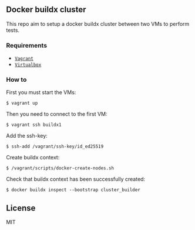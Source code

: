 ## Docker buildx cluster

This repo aim to setup a docker buildx cluster between two VMs to perform tests.

### Requirements

- [`Vagrant`](https://www.vagrantup.com/)
- [`Virtualbox`](https://www.virtualbox.org/)

### How to

First you must start the VMs:

```shell
$ vagrant up
```

Then you need to connect to the first VM:

```shell
$ vagrant ssh buildx1
```

Add the ssh-key:

```shell
$ ssh-add /vagrant/ssh-key/id_ed25519
```

Create buildx context:

```shell
$ /vagrant/scripts/docker-create-nodes.sh
```

Check that buildx context has been successfully created:

```shell
$ docker buildx inspect --bootstrap cluster_builder
```

## License

MIT